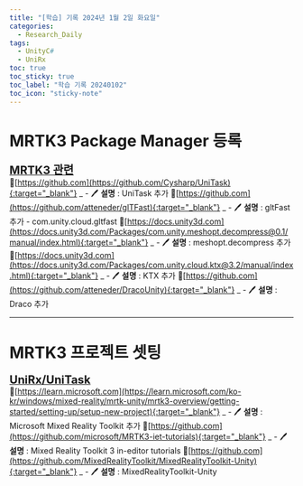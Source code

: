 ```yaml
---
title: "[학습] 기록 2024년 1월 2일 화요일"
categories:
  - Research_Daily
tags:
  - UnityC#
  - UniRx
toc: true
toc_sticky: true
toc_label: "학습 기록 20240102"
toc_icon: "sticky-note"
---
```


# MRTK3 Package Manager 등록
<b><u><span style="font-size:20px"> MRTK3 관련 </span></u></b><br>
🔺[https://github.com](https://github.com/Cysharp/UniTask){:target="_blank"} _
    - 🖊️ **설명** : UniTask 추가
🔺[https://github.com](https://github.com/atteneder/glTFast){:target="_blank"} _
    - 🖊️ **설명** : gltFast 추가
    - com.unity.cloud.gltfast
🔺[https://docs.unity3d.com](https://docs.unity3d.com/Packages/com.unity.meshopt.decompress@0.1/manual/index.html){:target="_blank"} _
    - 🖊️ **설명** : meshopt.decompress 추가
🔺[https://docs.unity3d.com](https://docs.unity3d.com/Packages/com.unity.cloud.ktx@3.2/manual/index.html){:target="_blank"} _
    - 🖊️ **설명** : KTX 추가
🔺[https://github.com](https://github.com/atteneder/DracoUnity){:target="_blank"} _
    - 🖊️ **설명** : Draco 추가

***

# MRTK3 프로젝트 셋팅
<b><u><span style="font-size:20px"> UniRx/UniTask </span></u></b><br>
🔺[https://learn.microsoft.com](https://learn.microsoft.com/ko-kr/windows/mixed-reality/mrtk-unity/mrtk3-overview/getting-started/setting-up/setup-new-project){:target="_blank"} _
    - 🖊️ **설명** : Microsoft Mixed Reality Toolkit 추가
🔺[https://github.com](https://github.com/microsoft/MRTK3-iet-tutorials){:target="_blank"} _
    - 🖊️ **설명** : Mixed Reality Toolkit 3 in-editor tutorials
🔺[https://github.com](https://github.com/MixedRealityToolkit/MixedRealityToolkit-Unity){:target="_blank"} _
    - 🖊️ **설명** : MixedRealityToolkit-Unity
